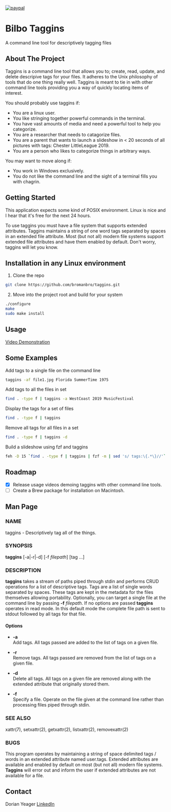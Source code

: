 [![paypal](https://www.paypalobjects.com/en_US/i/btn/btn_donateCC_LG.gif)](https://www.paypal.me/DorianYeager/5)

# Bilbo Taggins
A command line tool for descriptively tagging files

## About The Project
Taggins is a command line tool that allows you to; create, read, update, and delete descripive tags for your files.  It adheres to the Unix philosophy of tools that do one thing really well.  Taggins is meant to tie in with other command line tools providing you a way of quickly locating items of interest.

You should probably use taggins if:
* You are a linux user.
* You like stringing together powerful commands in the terminal.
* You have vast amounts of media and need a powerful tool to help you categorize.
* You are a researcher that needs to catagorize files.
* You are a parent that wants to launch a slideshow in < 20 seconds of all pictures with tags: Chester LittleLeague 2019.
* You are a person who likes to categorize things in arbitrary ways.

You may want to move along if:
* You work in Windows exclusively.
* You do not like the command line and the sight of a terminal fills you with chagrin.

## Getting Started
This application expects some kind of POSIX environment.  Linux is nice and I hear that it's free for the next 24 hours.

To use taggins you must have a file system that supports extended attributes.
Taggins maintains a string of one word tags separated by spaces in an extended file attribute.  Most (but not all) modern file systems support extended file attributes and have them enabled by default.  Don't worry, taggins will let you know.

## Installation in any Linux environment
1. Clone the repo
```sh
git clone https://github.com/bromanbro/taggins.git
```
2. Move into the project root and build for your system
```sh
./configure
make
sudo make install
```

## Usage
[Video Demonstration](https://www.youtube.com/watch?v=gsZpmVI-fp4)

## Some Examples
Add tags to a single file on the command line
```sh
taggins -af file1.jpg Florida SummerTime 1975
```

Add tags to all the files in set
```sh
find . -type f | taggins -a WestCoast 2019 MusicFestival
```

Display the tags for a set of files
```sh
find . -type f | taggins
```

Remove all tags for all files in a set
```sh
find . -type f | taggins -d
```

Build a slideshow using fzf and taggins
```sh
feh -D 15 `find . -type f | taggins | fzf -m | sed 's/ tags:\{.*\}//'`
```

## Roadmap
- [x] Release usage videos demoing taggins with other command line tools.
- [ ] Create a Brew package for installation on Macintosh.

## Man Page
### NAME

taggins - Descriptively tag all of the things.

### SYNOPSIS

**taggins** \[-a|-r|-d\] \[-f *filepath*\] \[tag ...\]

### DESCRIPTION

**taggins** takes a stream of paths piped through stdin and performs
CRUD operations for a list of descriptive tags. Tags are a list of
single words separated by spaces. These tags are kept in the metadata
for the files themselves allowing portability. Optionally, you can
target a single file at the command line by passing **-f** *filepath*.
If no options are passed **taggins** operates in read mode. In this
default mode the complete file path is sent to stdout followed by all
tags for that file.

#### Options

  - **-a**  
    Add tags. All tags passed are added to the list of tags on a given
    file.

  - **-r**  
    Remove tags. All tags passed are removed from the list of tags on a
    given file.

  - **-d**  
    Delete all tags. All tags on a given file are removed along with the
    extended attribute that originally stored them.

  - **-f**  
    Specify a file. Operate on the file given at the command line rather
    than processing files piped through stdin.

### SEE ALSO

xattr(7), setxattr(2), getxattr(2), listxattr(2), removexattr(2)

### BUGS

This program operates by maintaining a string of space delimited tags /
words in an extended attribute named user.tags. Extended attributes are
available and enabled by default on most (but not all) modern file
systems. **Taggins** will error out and inform the user if extended
attributes are not available for a file.

## Contact
Dorian Yeager [LinkedIn](https://www.linkedin.com/in/dorian-yeager-346246163)
